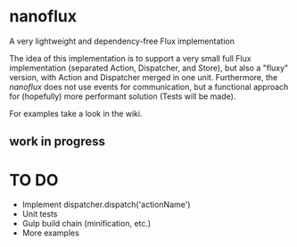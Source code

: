 # nanoflux

A very lightweight and dependency-free Flux implementation

The idea of this implementation is to support a very small full Flux implementation (separated Action, Dispatcher, and Store), but also a "fluxy" version, with Action and Dispatcher merged in one unit. Furthermore, the *nanoflux* does not use events for communication, but a functional approach for (hopefully) more performant solution (Tests will be made).

For examples take a look in the wiki.

## work in progress

# TO DO

- Implement dispatcher.dispatch('actionName')
- Unit tests
- Gulp build chain (minification, etc.)
- More examples


